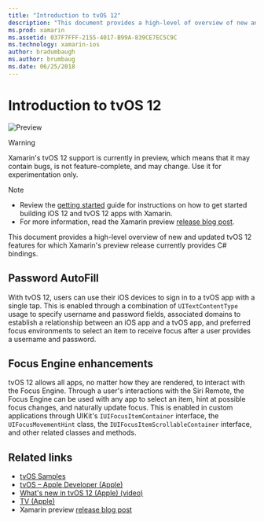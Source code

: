 ```yaml
---
title: "Introduction to tvOS 12"
description: "This document provides a high-level of overview of new and updated features in tvOS 12 for which Xamarin's preview release currently provides C# bindings."
ms.prod: xamarin
ms.assetid: 037F7FFF-2155-4017-B99A-839CE7EC5C9C
ms.technology: xamarin-ios
author: bradumbaugh
ms.author: brumbaug
ms.date: 06/25/2018
---
```

# Introduction to tvOS 12

![Preview](~/media/shared/preview.png)

> [!WARNING]
> Xamarin's tvOS 12 support is currently in preview, which means that it
> may contain bugs, is not feature-complete, and may change. Use it for
> experimentation only.

> [!NOTE]
> - Review the [getting started](~/ios/platform/introduction-to-ios12/get-started.md)
>   guide for instructions on how to get started building iOS 12 and tvOS
>   12 apps with Xamarin.
> - For more information, read the Xamarin preview
>   [release blog post](https://releases.xamarin.com/preview-release-xcode-10-beta-3/).

This document provides a high-level overview of new and updated tvOS 12
features for which Xamarin's preview release currently provides C# bindings.

## Password AutoFill

With tvOS 12, users can use their iOS devices to sign in to a tvOS app with
a single tap. This is enabled through a combination of `UITextContentType`
usage to specify username and password fields, associated domains to
establish a relationship between an iOS app and a tvOS app, and preferred
focus environments to select an item to receive focus after a user
provides a username and password.

## Focus Engine enhancements

tvOS 12 allows all apps, no matter how they are rendered, to interact
with the Focus Engine. Through a user's interactions with the Siri
Remote, the Focus Engine can be used with any app to select an item, hint
at possible focus changes, and naturally update focus. This is enabled in
custom applications through UIKit's `IUIFocusItemContainer` interface,
the `UIFocusMovementHint` class, the `IUIFocusItemScrollableContainer`
interface, and other related classes and methods.

## Related links

- [tvOS Samples](https://developer.xamarin.com/samples/tvos/all/)
- [tvOS – Apple Developer (Apple)](https://developer.apple.com/tvos/)
- [What's new in tvOS 12 (Apple) (video)](https://developer.apple.com/videos/play/wwdc2018/208/)
- [TV (Apple)](https://www.apple.com/tv/)
- Xamarin preview [release blog post](https://releases.xamarin.com/preview-release-xcode-10-beta-3/)
